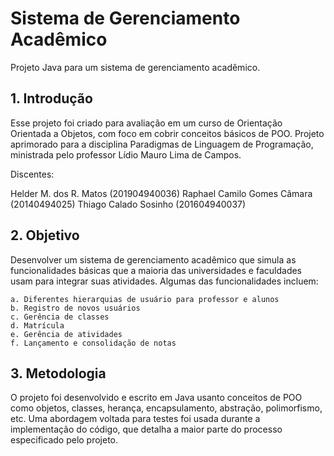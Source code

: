 # Sistema de Gerenciamento Acadêmico
Projeto Java para um sistema de gerenciamento acadêmico.

## 1. Introdução
Esse projeto foi criado para avaliação em um curso de Orientação Orientada a Objetos, com foco em cobrir conceitos básicos de POO. Projeto aprimorado para a disciplina Paradigmas de Linguagem de Programação, ministrada pelo professor Lídio Mauro Lima de Campos.

Discentes: 

Helder M. dos R. Matos (201904940036)
Raphael Camilo Gomes Câmara (20140494025)
Thiago Calado Sosinho (201604940037)

## 2. Objetivo
Desenvolver um sistema de gerenciamento acadêmico que simula as funcionalidades básicas que a maioria das universidades e faculdades usam para integrar suas atividades. Algumas das funcionalidades incluem:

    a. Diferentes hierarquias de usuário para professor e alunos  
    b. Registro de novos usuários  
    c. Gerência de classes  
    d. Matrícula  
    e. Gerência de atividades  
    f. Lançamento e consolidação de notas  
  
## 3. Metodologia
O projeto foi desenvolvido e escrito em Java usanto conceitos de POO como objetos, classes, herança, encapsulamento, abstração, polimorfismo, etc. Uma abordagem voltada para testes foi usada durante a implementação do código, que detalha a maior parte do processo especificado pelo projeto.
